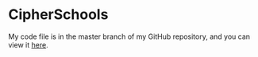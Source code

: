 # CipherSchools
My code file is in the master branch of my GitHub repository, and you can view it [here](https://github.com/Kamal-Rathore/CipherSchools/tree/master).
